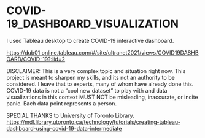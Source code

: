 # COVID-19_DASHBOARD_VISUALIZATION

I used Tableau desktop to create COVID-19 interactive dashboard.

https://dub01.online.tableau.com/#/site/ultranet2021/views/COVID19DASHBOARD/COVID-19?:iid=2

DISCLAIMER: This is a very complex topic and situation right now. This project is meant to sharpen my skills, and its not an authority to be considered. I leave that to experts, many of whom have already done this.
COVID-19 data is not a “cool new dataset” to play with and data visualizations in this context MUST NOT be misleading, inaccurate, or incite panic. Each data point represents a person. 



SPECIAL THANKS to University of Toronto Library.
https://mdl.library.utoronto.ca/technology/tutorials/creating-tableau-dashboard-using-covid-19-data-intermediate
